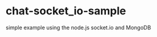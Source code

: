 chat-socket_io-sample
=====================

simple example using the node.js socket.io and MongoDB
